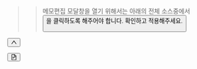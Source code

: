 >> 메모편집 모달창을 열기 위해서는 아래의 전체 소스중에서 <button class="css-1li46mu ant-float-btn ant-float-btn-default ant-float-btn-circle" type="button"> 을 클릭하도록 해주어야 합니다. 확인하고 적용해주세요.

<div class="ant-float-btn-group css-1li46mu ant-float-btn-group-circle ant-float-btn-group-circle-shadow" style="right: 24px; bottom: 100px;"><button class="css-1li46mu ant-float-btn ant-float-btn-default ant-float-btn-circle" type="button"><div class="ant-float-btn-body"><div class="ant-float-btn-content"><div class="ant-float-btn-icon"><span role="img" aria-label="up" class="anticon anticon-up"><svg viewBox="64 64 896 896" focusable="false" data-icon="up" width="1em" height="1em" fill="currentColor" aria-hidden="true"><path d="M890.5 755.3L537.9 269.2c-12.8-17.6-39-17.6-51.7 0L133.5 755.3A8 8 0 00140 768h75c5.1 0 9.9-2.5 12.9-6.6L512 369.8l284.1 391.6c3 4.1 7.8 6.6 12.9 6.6h75c6.5 0 10.3-7.4 6.5-12.7z"></path></svg></span></div></div></div></button>

<button class="css-1li46mu ant-float-btn ant-float-btn-default ant-float-btn-circle" type="button"><span class="ant-badge ant-badge-status css-1li46mu"><div class="ant-float-btn-body"><div class="ant-float-btn-content"><div class="ant-float-btn-icon"><span role="img" aria-label="file-text" class="anticon anticon-file-text"><svg viewBox="64 64 896 896" focusable="false" data-icon="file-text" width="1em" height="1em" fill="currentColor" aria-hidden="true"><path d="M854.6 288.6L639.4 73.4c-6-6-14.1-9.4-22.6-9.4H192c-17.7 0-32 14.3-32 32v832c0 17.7 14.3 32 32 32h640c17.7 0 32-14.3 32-32V311.3c0-8.5-3.4-16.7-9.4-22.7zM790.2 326H602V137.8L790.2 326zm1.8 562H232V136h302v216a42 42 0 0042 42h216v494zM504 618H320c-4.4 0-8 3.6-8 8v48c0 4.4 3.6 8 8 8h184c4.4 0 8-3.6 8-8v-48c0-4.4-3.6-8-8-8zM312 490v48c0 4.4 3.6 8 8 8h384c4.4 0 8-3.6 8-8v-48c0-4.4-3.6-8-8-8H320c-4.4 0-8 3.6-8 8z"></path></svg></span></div></div></div><sup data-show="true" class="ant-scroll-number ant-badge-dot" style="background: rgb(24, 144, 255);"></sup></span></button></div>